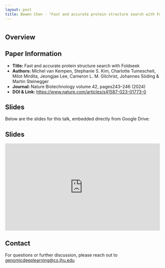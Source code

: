 ```yaml
---
layout: post
title: Bowen Chen - "Fast and accurate protein structure search with Foldseek" (Kempen et al.)
---
```

<h1></h1>

<h2>Overview</h2>
<p>
</p>

<h2>Paper Information</h2>
<ul>
  <li><strong>Title: </strong>Fast and accurate protein structure search with Foldseek</li>
  <li><strong>Authors: </strong>Michel van Kempen, Stephanie S. Kim, Charlotte Tumescheit, Milot Mirdita, Jeongjae Lee, Cameron L. M. Gilchrist, Johannes Söding & Martin Steinegger</li>
  <li><strong>Journal: </strong>Nature Biotechnology volume 42, pages243–246 (2024)</li>
  <li><strong>DOI & Link: </strong><a href="https://www.nature.com/articles/s41587-023-01773-0" target="_blank">https://www.nature.com/articles/s41587-023-01773-0</a></li>
</ul>

<h2>Slides</h2>
<p>Below are the slides for this talk, embedded directly from Google Drive:</p>
<h2>Slides</h2>
<div class="iframe-container" style="position: relative; padding-bottom: 56.25%; height: 0; overflow: hidden;">
  <iframe
    src="https://drive.google.com/file/d/1EPsUkCeYKmU4FtWq_PRwerGcXHlE9UmG/preview"
    width="100%"
    height="100%"
    style="position: absolute; top: 0; left: 0;"
    frameborder="0"
    allowfullscreen>
  </iframe>
</div>


<h2>Contact</h2>
<p>
  For questions or further discussion, please reach out to <a href="genomicdeeplearning@cs.jhu.edu">genomicdeeplearning@cs.jhu.edu</a>
</p>
